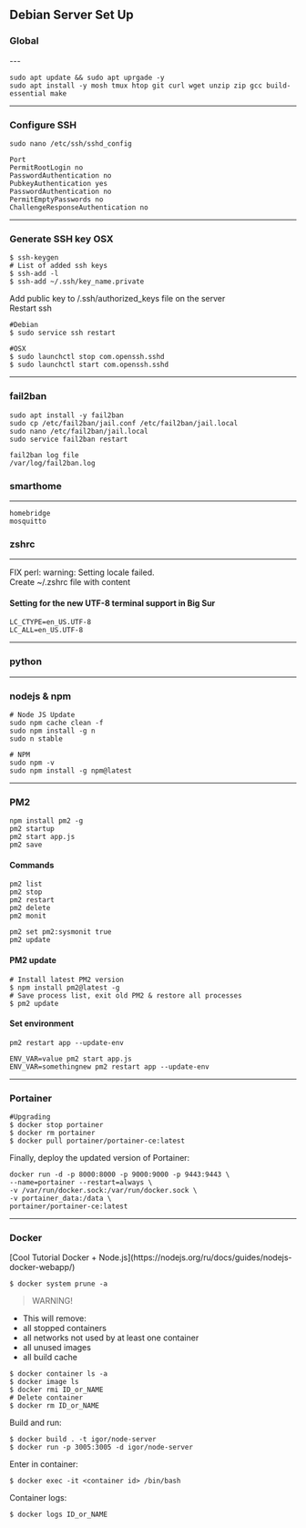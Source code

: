 <h2>Debian Server Set Up</h2>
<h3>Global</h3>
---

```
sudo apt update && sudo apt uprgade -y
sudo apt install -y mosh tmux htop git curl wget unzip zip gcc build-essential make
```

---
<h3>Configure SSH</h3>


```
sudo nano /etc/ssh/sshd_config

Port
PermitRootLogin no
PasswordAuthentication no
PubkeyAuthentication yes
PasswordAuthentication no
PermitEmptyPasswords no
ChallengeResponseAuthentication no
```

---
<h3>Generate SSH key OSX</h3>

```
$ ssh-keygen
# List of added ssh keys
$ ssh-add -l
$ ssh-add ~/.ssh/key_name.private
```
Add public key to /.ssh/authorized_keys file on the server<br>
Restart ssh
```
#Debian
$ sudo service ssh restart

#OSX
$ sudo launchctl stop com.openssh.sshd
$ sudo launchctl start com.openssh.sshd
```

---
<h3>fail2ban</h3>

```
sudo apt install -y fail2ban
sudo cp /etc/fail2ban/jail.conf /etc/fail2ban/jail.local
sudo nano /etc/fail2ban/jail.local
sudo service fail2ban restart
```
```
fail2ban log file
/var/log/fail2ban.log
```

<h3>smarthome</h3>
<hr>

```
homebridge
mosquitto
```

<h3>zshrc</h3>
<hr>


FIX perl: warning: Setting locale failed. <br>
Create ~/.zshrc file with content 

<h4>Setting for the new UTF-8 terminal support in Big Sur</h4>

```
LC_CTYPE=en_US.UTF-8
LC_ALL=en_US.UTF-8
```

---
<h3>python</h3>

---
<h3>nodejs & npm</h3>

```
# Node JS Update
sudo npm cache clean -f
sudo npm install -g n
sudo n stable

# NPM
sudo npm -v
sudo npm install -g npm@latest
```

---
<h3>PM2</h3>

```
npm install pm2 -g
pm2 startup
pm2 start app.js
pm2 save
```

<h4>Commands</h4>

```
pm2 list
pm2 stop
pm2 restart
pm2 delete
pm2 monit

pm2 set pm2:sysmonit true
pm2 update
```

<h4>PM2 update</h4>

```
# Install latest PM2 version
$ npm install pm2@latest -g
# Save process list, exit old PM2 & restore all processes
$ pm2 update
```

<h4>Set environment</h4>

```
pm2 restart app --update-env
```
```
ENV_VAR=value pm2 start app.js
ENV_VAR=somethingnew pm2 restart app --update-env
```

---
<h3>Portainer</h3>

```
#Upgrading
$ docker stop portainer
$ docker rm portainer
$ docker pull portainer/portainer-ce:latest
```

Finally, deploy the updated version of Portainer:
```
docker run -d -p 8000:8000 -p 9000:9000 -p 9443:9443 \
--name=portainer --restart=always \
-v /var/run/docker.sock:/var/run/docker.sock \
-v portainer_data:/data \
portainer/portainer-ce:latest
```

---
<h3>Docker</h3>
[Cool Tutorial Docker + Node.js](https://nodejs.org/ru/docs/guides/nodejs-docker-webapp/)

```
$ docker system prune -a
```

>WARNING!<br> 
* This will remove:<br>
* all stopped containers<br>
* all networks not used by at least one container<br>
* all unused images<br>
* all build cache<br>

```
$ docker container ls -a
$ docker image ls
$ docker rmi ID_or_NAME
# Delete container 
$ docker rm ID_or_NAME 
```

Build and run:
```
$ docker build . -t igor/node-server
$ docker run -p 3005:3005 -d igor/node-server
```

Enter in container:
```
$ docker exec -it <container id> /bin/bash
```

Container logs:
```
$ docker logs ID_or_NAME
```

